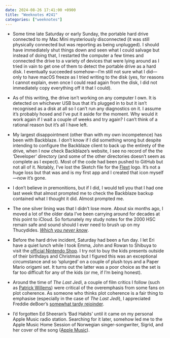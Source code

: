 ```yaml
---
date: 2024-08-26 17:41:00 +0900
title: "Weeknotes #241"
categories: ["weeknotes"]
---
```


- Some time late Saturday or early Sunday, the portable hard drive connected to my Mac Mini mysteriously disconnected (it was still physically connected but was reporting as being unplugged). I should have immediately shut things down and seen what I could salvage but instead of doing that, I restarted the computer a few times and connected the drive to a variety of devices that were lying around as I tried in vain to get one of them to detect the portable drive as a hard disk. I eventually succeeded somehow—I’m still not sure what I did—only to have macOS freeze as I tried writing to the disk (yes, for reasons I cannot explain, even once I could read again from the disk, I did not immediately copy everything off it that I could).

- As of this writing, the drive isn’t working on any computer I own. It is detected on whichever USB bus that it’s plugged in to but it isn’t recognised as a disk at all so I can’t run any diagnostics on it. I assume it’s probably hosed and I’ve put it aside for the moment. Why would it work again if I wait a couple of weeks and try again? I can’t think of a rational reason but it’s all I have left.

- My largest disappointment (other than with my own incompetence) has been with Backblaze. I don’t know if I did something wrong but despite intending to configure the Backblaze client to back up the entirety of the drive, when I now check Backblaze’s website, I see no record of the the ‘Developer’ directory (and some of the other directories doesn’t seem as complete as I expect). Most of the code had been pushed to GitHub but not all of it. Notably, I’ve lost the Sketch file for the [Flext](https://apps.inqk.net/flext/) logo. It’s not a huge loss but that was and is my first app and I created that icon myself—now it’s gone.

- I don’t believe in premonitions, but if I did, I would tell you that I had one last week that almost prompted me to check the Backblaze backup contained what I thought it did. Almost prompted me.

- The one silver lining was that I didn’t lose more. About six months ago, I moved a lot of the older data I’ve been carrying around for decades at this point to iCloud. So fortunately my study notes for the 2000 HSC remain safe and sound should I ever need to brush up on my Thucydides. [_Which you never know_](https://www.theatlantic.com/international/archive/2015/09/united-states-china-war-thucydides-trap/406756/).

- Before the hard drive incident, Saturday had been a fun day. I let Eri have a quiet lunch while I took Emma, John and Rowan to Shibuya to visit the [official Nintendo Shop](https://shibuya.parco.jp/shop/detail/?cd=025793). I try not to buy the kids presents outside of their birthdays and Christmas but I figured this was an exceptional circumstance and so ‘splurged’ on a couple of plush toys and a Paper Mario origami set. It turns out the latter was a poor choice as the set is far too difficult for any of the kids (or me, if I’m being honest).

- Around the time of _The Last Jedi_, a couple of film critics I follow (such as [Patrick Willems](https://www.youtube.com/watch?v=j9HivyjAKlc)) were critical of the overemphasis from some fans on plot coherence. As someone who thinks plot coherence is a fair thing to emphasise (especially in the case of _The Last Jedi_), I appreciated Freddie deBoer’s [somewhat tardy rejoinder](https://freddiedeboer.substack.com/p/perhaps-movies-should-make-sense).

- I’d forgotten Ed Sheeran’s ‘Bad Habits’ until it came on my personal Apple Music radio station. Searching for it later, somehow led me to the Apple Music Home Session of Norwegian singer-songwriter, Sigrid, and her cover of the song ([Apple Music](https://music.apple.com/us/album/bad-habits-apple-music-home-session/1579905790?i=1579905808)).
